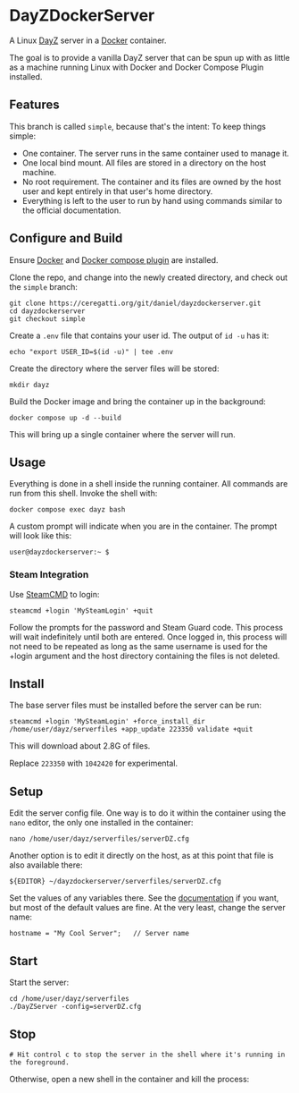 # DayZDockerServer

A Linux [DayZ](https://dayz.com) server in a [Docker](https://docs.docker.com/) container.

The goal is to provide a vanilla DayZ server that can be spun up with as little as a machine running Linux with Docker and Docker Compose Plugin installed.

## Features

This branch is called `simple`, because that's the intent: To keep things simple:

* One container. The server runs in the same container used to manage it.
* One local bind mount. All files are stored in a directory on the host machine.
* No root requirement. The container and its files are owned by the host user and kept entirely in that user's home directory.
* Everything is left to the user to run by hand using commands similar to the official documentation.

## Configure and Build

Ensure [Docker](https://docs.docker.com/engine/install/) and [Docker compose plugin](https://docs.docker.com/compose/install/) are installed.

Clone the repo, and change into the newly created directory, and check out the `simple` branch:

```shell
git clone https://ceregatti.org/git/daniel/dayzdockerserver.git
cd dayzdockerserver
git checkout simple
```

Create a `.env` file that contains your user id. The output of `id -u` has it:

```shell
echo "export USER_ID=$(id -u)" | tee .env
```

Create the directory where the server files will be stored:

```shell
mkdir dayz
```

Build the Docker image and bring the container up in the background:

```shell
docker compose up -d --build
```

This will bring up a single container where the server will run.

## Usage

Everything is done in a shell inside the running container. All commands are run from this shell. Invoke the shell with:

```shell
docker compose exec dayz bash
```

A custom prompt will indicate when you are in the container. The prompt will look like this:

```
user@dayzdockerserver:~ $
```

### Steam Integration

Use [SteamCMD](https://developer.valvesoftware.com/wiki/SteamCMD) to login:

```docker
steamcmd +login 'MySteamLogin' +quit
```

Follow the prompts for the password and Steam Guard code. This process will wait indefinitely until both are entered. Once logged in, this process will not need to be repeated as long as the same username is used for the +login argument and the host directory containing the files is not deleted.

## Install

The base server files must be installed before the server can be run:

```docker
steamcmd +login 'MySteamLogin' +force_install_dir /home/user/dayz/serverfiles +app_update 223350 validate +quit
```

This will download about 2.8G of files.

Replace `223350` with `1042420` for experimental.

## Setup

Edit the server config file. One way is to do it within the container using the `nano` editor, the only one installed in the container:

```docker
nano /home/user/dayz/serverfiles/serverDZ.cfg
```

Another option is to edit it directly on the host, as at this point that file is also available there:

```shell
${EDITOR} ~/dayzdockerserver/serverfiles/serverDZ.cfg
```
Set the values of any variables there. See the [documentation](https://forums.dayz.com/topic/239635-dayz-server-files-documentation/) if you want, but most of the default values are fine. At the very least, change the server name:

```
hostname = "My Cool Server";   // Server name
```

## Start

Start the server:

```docker
cd /home/user/dayz/serverfiles
./DayZServer -config=serverDZ.cfg
```

## Stop

```docker
# Hit control c to stop the server in the shell where it's running in the foreground.
```

Otherwise, open a new shell in the container and kill the process:

```docker
